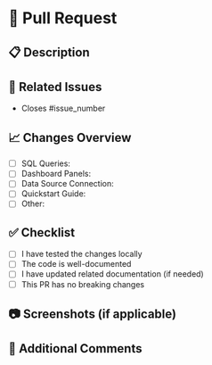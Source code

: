 # 📄 Pull Request

## 📋 Description
<!-- Please include a summary of the changes and the purpose of this PR. -->

## 🔗 Related Issues
<!-- List any related issues or feature requests. Use keywords like "Closes #issue_number" to automatically close them when this PR is merged. -->
- Closes #issue_number

## 📈 Changes Overview
- [ ] SQL Queries: <!-- Describe any SQL queries added or modified -->
- [ ] Dashboard Panels: <!-- Describe any new panels or modifications to existing panels -->
- [ ] Data Source Connection: <!-- Describe changes related to data source connection -->
- [ ] Quickstart Guide: <!-- Mention updates or improvements to the quickstart guide -->
- [ ] Other: <!-- Describe any other notable changes -->

## ✅ Checklist
- [ ] I have tested the changes locally
- [ ] The code is well-documented
- [ ] I have updated related documentation (if needed)
- [ ] This PR has no breaking changes

## 📷 Screenshots (if applicable)
<!-- Add any screenshots that help explain the changes made in this PR -->

## 💬 Additional Comments
<!-- Provide any additional notes, insights, or comments for reviewers -->